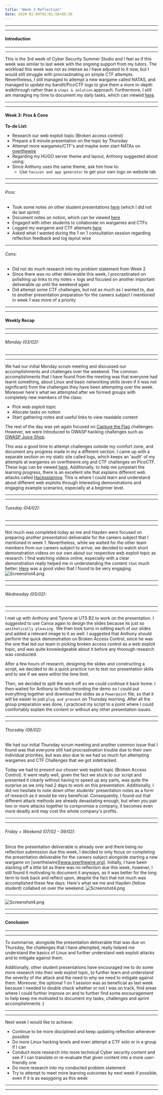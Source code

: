 ```yaml
---
title: "Week 3 Reflection"
date: 2020-02-09T02:01:58+05:30
---
```


***
***
#### Introduction
***
***
This is the 3rd week of Cyber Security Summer Studio and I feel as if this week was similar to last week with the ongoing support from my tutors. The workload this week was not as intense as I have adjusted to it now, but I would still struggle with procrastinating on simple CTF attempts. Nevertheless, I still managed to attempt a new wargame called NATAS, and managed to update my bandit/PicoCTF logs to give them a more in-depth walkthrough rather than a `steps & solution` approach. Furthermore, I still am managing my time to document my daily tasks, which can viewed [here](https://drive.google.com/open?id=1ArgGhNYr6NvSeAuEo6c_boSYJHig2hjp).

***
***

#### Week 3: Pros & Cons
**To-do List:**
- Research our web exploit topic (Broken access control)
- Prepare a 6 minute presentation on the topic by Thursday
- Attempt more wargames/CTF's and maybe even start NATAs on [overthewire](www.overthewire.org)
- Regarding my HUGO server theme and layout, Anthony suggested about using:
- Since Anthony uses the same theme, ask him how to:
  - Use `favicon and app generator` to get your own logo on website tab


***
***
###### Pros:
- Took some notes on other student presentations [here](https://drive.google.com/open?id=1QMo1Nv-S7wjH2V15-KWU6a805jUiGyFo) (which I did not do last sprint)
- Document notes on notion, which can be viewed [here](https://drive.google.com/open?id=1ArgGhNYr6NvSeAuEo6c_boSYJHig2hjp)
- Engaged with other students to collaborate on wargames and CTFs
- Logged my wargame and CTF attempts [here](https://teechan.me/logs/)
- Asked what I wanted during the 1 on 1 consultation session regarding reflection feedback and log layout wise

***
###### Cons:
- Did not do much research into my problem statement from Week 2
- Since there was no other deliverable this week, I procrastinated on polishing up links to my notes + logs and focused on another important deliverable up until the weekend again
- Did attempt some CTF challenges, but not as much as I wanted to, due to another presentation preparation for the careers subject I mentioned in week 1 was more of a priority

***
***
#### Weekly Recap
***
***

###### Monday (03/02):
***
***

We had our initial Monday scrum meeting and discussed our accomplishments and challenges over the weekend. The common accomplishments that I have found from the meeting was that everyone had learnt something, about Linux and basic networking skills (even if it was not significant) from the challenges they have been attempting over the week. Moreover here's what we attempted after we formed groups with completely new members of the class:
- Pick web exploit topic
- Allocate tasks on notion
- Start gathering notes and useful links to view readable content

The rest of the day was yet again focused on [Capture the Flag](https://2019game.picoctf.com/​) challenges. However, we were introduced to OWASP hacking challenges such as [OWASP Juice Shop](https://spacesnottabs.herokuapp.com/#/search).

This was a good time to attempt challenges outside my comfort zone, and document any progress made in my a different section. I came up with a separate section on my static site called logs, which keeps an 'audit' of my attempts at wargames on overthewire.org and CTF challenges on PicoCTF. These logs can be viewed [here](https://teechan.me/logs/). Additionally, to help me jumpstart the learning progress, there is an excellent site that explains different web attacks called [Hacksplaining](https://www.hacksplaining.com/). This is where I could learn and understand about different web exploits through interesting demonstrations and engaging example scenarios, especially at a beginner level.

***
***
###### Tuesday (04/02):
***
***
Not much was completed today as me and Hayden were focused on preparing another presentation deliverable for the careers subject that I mentioned in week 1. Nevertheless, while we waited for the other team members from our careers subject to arrive, we decided to watch short demonstration videos on our own about our respective web exploit topic as research. I find watching videos online, especially with a clear demonstration really helped me in understanding the content `that` much better. [Here](https://youtu.be/P38at6Tp8Ms) was a good video that I found to be very engaging.  
![Screenshot4.png](/images/BACyoutube.png)


***
***
###### Wednesday (05/02):
***
***
I met up with Anthony and Tyrone at UTS B2 to work on the presentation. I suggested to use Canva again to design the slides because its just so `aesthetically pleasing.` We then took turns in editing each of our slides and added a relevant image to it as well. I suggested that Anthony should perform the quick demonstration on Broken Access Control, since he was the one that led our team in picking broken access control as a web exploit topic, and was quite knowledgeable about it before any thorough research was conducted.

After a few hours of research, designing the slides and constructing a script, we decided to do a quick practice run to test our presentation skills and to see if we were within the time limit.

Then, we decided to split the work off so we could continue it back home. I then waited for Anthony to finish recording the demo so I could put everything together and download the slides as a `Powerpoint` file, so that it will be easier to just `plug and present` on Thursday morning. After all the group preparation was done, I practiced my script to a point where I could comfortably explain the content or without any other presentation issues.
***
***
###### Thursday (06/02):
We had our initial Thursday scrum meeting and another common issue that I found was that everyone still had procrastination trouble due to their own individual priorities, but was also due to we had so much fun attempting wargames and CTF Challenges that we got sidetracked.

Today we had to present our chosen web exploit topic (Broken Access Control). It went really well, given the fact we stuck to our script and presented it clearly without having to speed up any parts, was quite the surprise as we only had 2 days to work on this presentation. Additionally, I did not hesitate to note down other students' presentation notes as a form of research as it would be very beneficial. Consequently, I found out that different attack methods are already devastating enough, but when you pair two or more attacks together to compromise a company, it becomes even more deadly and may cost the whole company's profits.
***
***
###### Friday + Weekend (07/02 - 09/02):
Since the presentation deliverable is already over and there being no reflection submission due this week, I decided to only focus on completing the presentation deliverable for the careers subject alongside starting a new wargame on [overtheiwire][www.overthewire.org]. Initially, I have been slacking off a little bit as there was no reflection due this week, however, I still found it motivating to document it anyways, as it was better for the long term to look back and reflect upon, despite the fact that not much was accomplished these few days. Here's what we me and Hayden (fellow student) collabed on over the weekend:
![Screenshot4.png](/images/cmitp1.png)
***
![Screenshot4.png](/images/cmitp2.png)
***
***
#### Conclusion
***
***
To summarise, alongside the presentation deliverable that was due on Thursday, the challenges that I have attempted, really helped me understand the basics of Linux and further understand web exploit attacks and to mitigate against them.

Additionally, other student presentations have encouraged me to do some more research into their web exploit topic, to further learn and understand the severity of the attack and the need to why we need to mitigate against them. Moreover, the optional 1 on 1 session was as beneficial as last week because I needed to double check whether or not I was on track, find areas where I could further improve on and to further find some encouragement to help keep me motivated to document my tasks, challenges and sprint accomplishments :)
***
***

Next week I would like to achieve:
- Continue to be more disciplined and keep updating reflection whenever possible
- Do more Linux hacking levels and even attempt a CTF solo or in a group if I can
- Conduct more research into more technical Cyber security content and see if I can translate or re-evaluate that given content into a more user-friendly one
- Do more research into my conducted problem statement
- Try to attempt to meet more learning outcomes by next week if possible, even if it is as easygoing as this week
***
***
